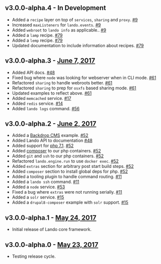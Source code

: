 v3.0.0-alpha.4 - In Development
-------------------------------

* Added a `recipe` layer on top of `services`, `sharing` and `proxy`. [#9](https://github.com/thinktandem/horoscope/issues/9)
* Increased `maxListeners` for `lando.events`. [#9](https://github.com/thinktandem/horoscope/issues/9)
* Added `webroot` to `lando info` as applicable.. [#9](https://github.com/thinktandem/horoscope/issues/9)
* Added a `lamp` recipe. [#79](https://github.com/thinktandem/horoscope/issues/79)
* Added a `lemp` recipe. [#79](https://github.com/thinktandem/horoscope/issues/79)
* Updated documentation to include information about recipes. [#79](https://github.com/thinktandem/horoscope/issues/79)

v3.0.0-alpha.3 - [June 7, 2017](https://github.com/kalabox/lando/releases/tag/v3.0.0-alpha.3)
-------------------------------

* Added API docs. [#48](https://github.com/thinktandem/horoscope/issues/48)
* Fixed bug where `node` was looking for webserver when in CLI mode. [#61](https://github.com/thinktandem/horoscope/issues/61)
* Refactored `sharing` to handle webroots better. [#61](https://github.com/thinktandem/horoscope/issues/61)
* Refactored `sharing` to prep for `osxfs` based sharing mode. [#61](https://github.com/thinktandem/horoscope/issues/61)
* Updated examples to reflect above. [#61](https://github.com/thinktandem/horoscope/issues/61)
* Added `memcached` service. [#17](https://github.com/thinktandem/horoscope/issues/17)
* Added `redis` service. [#14](https://github.com/thinktandem/horoscope/issues/14)
* Added `lando logs` command. [#56](https://github.com/thinktandem/horoscope/issues/56)

v3.0.0-alpha.2 - [June 2, 2017](https://github.com/kalabox/lando/releases/tag/v3.0.0-alpha.2)
-------------------------------

* Added a [Backdrop CMS](https://backdropcms.org/) example. [#52](https://github.com/thinktandem/horoscope/issues/52)
* Added Lando API to documentation [#48](https://github.com/kalabox/lando/issues/48)
* Added support for [php 7.1](http://php.net/). [#52](https://github.com/kalabox/lando/issues/52)
* Added [composer](https://getcomposer.org/) to our php containers. [#52](https://github.com/kalabox/lando/issues/52)
* Added `git` and `ssh` to our php containers. [#52](https://github.com/kalabox/lando/issues/52)
* Refactored `lando.engine.run` to use `docker exec`. [#52](https://github.com/kalabox/lando/issues/52)
* Added `extras` section for arbitrary post start build steps. [#52](https://github.com/kalabox/lando/issues/52)
* Added `composer` section to install global deps for php. [#52](https://github.com/kalabox/lando/issues/52)
* Added a tooling plugin to handle command routing. [#11](https://github.com/kalabox/lando/issues/11)
* Added a `lando ssh` command. [#11](https://github.com/kalabox/lando/issues/11)
* Added a `node` service. [#53](https://github.com/kalabox/lando/issues/53)
* Fixed a bug where `extras` were not running serially. [#11](https://github.com/kalabox/lando/issues/11)
* Added a `solr` service. [#15](https://github.com/kalabox/lando/issues/15)
* Added a `drupal8-composer` example with `solr` support. [#15](https://github.com/kalabox/lando/issues/15)

v3.0.0-alpha.1 - [May 24, 2017](https://github.com/kalabox/lando/releases/tag/v3.0.0-alpha.1)
-------------------------------

* Initial release of Lando core framework.

v3.0.0-alpha.0 - [May 23, 2017](https://github.com/kalabox/lando/releases/tag/v3.0.0-alpha.0)
-------------------------------

* Testing release cycle.
